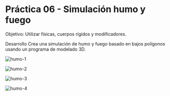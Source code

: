 # Práctica 06 - Simulación humo y fuego

Objetivo:
Utilizar físicas, cuerpos rígidos y modificadores.

Desarrollo 
Crea una simulación de humo y fuego basado en bajos polígonos usando un programa de modelado 3D.

![humo-1](https://github.com/KatS-H/SimulacionPorComputadora-KatiaSalcedo/assets/117952488/2a9855c7-96b9-4ec5-b5b5-72d39d550daf)

![humo-2](https://github.com/KatS-H/SimulacionPorComputadora-KatiaSalcedo/assets/117952488/0ae1997b-85bb-4276-9161-61dceaebe22f)

![humo-3](https://github.com/KatS-H/SimulacionPorComputadora-KatiaSalcedo/assets/117952488/4109aaa1-7d0b-4fb3-9279-da097624db08)

![humo-4](https://github.com/KatS-H/SimulacionPorComputadora-KatiaSalcedo/assets/117952488/4184d592-c61d-4f35-baa2-6e3b52712946)



